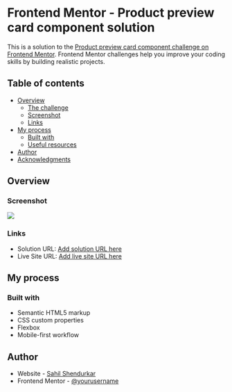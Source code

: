 # Frontend Mentor - Product preview card component solution

This is a solution to the [Product preview card component challenge on Frontend Mentor](https://www.frontendmentor.io/challenges/product-preview-card-component-GO7UmttRfa). Frontend Mentor challenges help you improve your coding skills by building realistic projects. 

## Table of contents

- [Overview](#overview)
  - [The challenge](#the-challenge)
  - [Screenshot](#screenshot)
  - [Links](#links)
- [My process](#my-process)
  - [Built with](#built-with)
  - [Useful resources](#useful-resources)
- [Author](#author)
- [Acknowledgments](#acknowledgments)


## Overview

### Screenshot

![](./screenshot.jpg)

### Links

- Solution URL: [Add solution URL here](https://github.com/Sahil0402/Frontend-mentor-exercises/edit/master/product-preview-card)
- Live Site URL: [Add live site URL here](https://product-preview-component-02.netlify.app/)

## My process

### Built with

- Semantic HTML5 markup
- CSS custom properties
- Flexbox
- Mobile-first workflow

## Author

- Website - [Sahil Shendurkar](https://sahil-shendurkar.netlify.app)
- Frontend Mentor - [@yourusername](https://www.frontendmentor.io/profile/Titanofficial)
